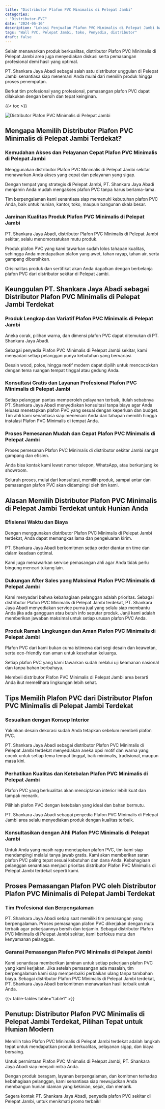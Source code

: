 ```yaml
---
title: "Distributor Plafon PVC Minimalis di Pelepat Jambi"
categories: 
- "Distributor-PVC"
date: "2024-06-16"
description: "Lokasi Penjualan Plafon PVC Minimalis di Pelepat Jambi bagi tempat tinggal, kantor, dan ritel. Panel unggulan, pilihan motif, warna menarik, beserta servis penempatan oleh tim berpengalaman serta garansi resmi!|Layanan penyediaan Plafon PVC Minimalis di Pelepat Jambi bagi keperluan hunian, perkantoran, maupun ritel, beserta produk unggulan dan penempatan oleh tenaga ahli berpengalaman dan garansi resmi.|Solusi Plafon PVC Minimalis di Pelepat Jambi yang terpercaya bagi tempat tinggal, kantor, dan gerai, dengan produk unggulan dan pemasangan dikerjakan oleh teknisi berpengalaman serta jaminan resmi.|Penjualan Plafon PVC Minimalis di Pelepat Jambi untuk tempat tinggal, perkantoran, dan toko, beserta material unggulan dan pemasangan ditangani oleh teknisi berpengalaman, dilengkapi beserta garansi resmi.}"
tags: "Wall PVC, Pelepat Jambi, toko, Penyedia, distributor"
draft: false
---
```


Selain menawarkan produk berkualitas, distributor Plafon PVC Minimalis di Pelepat Jambi area juga menyediakan diskusi serta pemasangan profesional demi hasil yang optimal.

PT. Shankara Jaya Abadi sebagai salah satu distributor unggulan di Pelepat Jambi senantiasa siap menemani Anda mulai dari memilih produk hingga proses penempatan.

Berkat tim profesional yang profesional, pemasangan plafon PVC dapat dilakukan dengan bersih dan tepat keinginan.

{{< toc >}}

![Distributor Plafon PVC Minimalis di Pelepat Jambi](/images/Distributor-PVC/Distributor-Plafon-PVC-Minimalis-di-Pelepat-Jambi.png)


## Mengapa Memilih Distributor Plafon PVC Minimalis di Pelepat Jambi Terdekat?

### Kemudahan Akses dan Pelayanan Cepat Plafon PVC Minimalis di Pelepat Jambi

Menggunakan distributor Plafon PVC Minimalis di Pelepat Jambi sekitar menawarkan Anda akses yang cepat dan pelayanan yang sigap.

Dengan tempat yang strategis di Pelepat Jambi, PT. Shankara Jaya Abadi menjamin Anda mudah mengakses plafon PVC tanpa harus berlama-lama.

Tim berpengalaman kami senantiasa siap memenuhi kebutuhan plafon PVC Anda, baik untuk hunian, kantor, toko, maupun bangunan skala besar.

### Jaminan Kualitas Produk Plafon PVC Minimalis di Pelepat Jambi

PT. Shankara Jaya Abadi, distributor Plafon PVC Minimalis di Pelepat Jambi sekitar, selalu menomorsatukan mutu produk.

Produk plafon PVC yang kami tawarkan sudah lolos tahapan kualitas, sehingga Anda mendapatkan plafon yang awet, tahan rayap, tahan air, serta gampang dibersihkan.

Orisinalitas produk dan sertifikat akan Anda dapatkan dengan berbelanja plafon PVC dari distributor sekitar di Pelepat Jambi.

## Keunggulan PT. Shankara Jaya Abadi sebagai Distributor Plafon PVC Minimalis di Pelepat Jambi Terdekat

### Produk Lengkap dan Variatif Plafon PVC Minimalis di Pelepat Jambi

Aneka corak, pilihan warna, dan dimensi plafon PVC dapat ditemukan di PT. Shankara Jaya Abadi.

Sebagai penyedia Plafon PVC Minimalis di Pelepat Jambi sekitar, kami menyadari setiap pelanggan punya kebutuhan yang bervariasi.

Desain wood, polos, hingga motif modern dapat dipilih untuk mencocokkan dengan tema ruangan tempat tinggal atau gedung Anda.

### Konsultasi Gratis dan Layanan Profesional Plafon PVC Minimalis di Pelepat Jambi

Setiap pelanggan pantas memperoleh pelayanan terbaik, itulah sebabnya PT. Shankara Jaya Abadi menyediakan konsultasi tanpa biaya agar Anda leluasa menetapkan plafon PVC yang sesuai dengan keperluan dan budget. Tim ahli kami senantiasa siap menemani Anda dari tahapan memilih hingga instalasi Plafon PVC Minimalis di tempat Anda.

### Proses Pemesanan Mudah dan Cepat Plafon PVC Minimalis di Pelepat Jambi

Proses pemesanan Plafon PVC Minimalis di distributor sekitar Jambi sangat gampang dan efisien.

Anda bisa kontak kami lewat nomor telepon, WhatsApp, atau berkunjung ke showroom.

Seluruh proses, mulai dari konsultasi, memilih produk, sampai antar dan pemasangan plafon PVC akan didampingi oleh tim kami.

## Alasan Memilih Distributor Plafon PVC Minimalis di Pelepat Jambi Terdekat untuk Hunian Anda

### Efisiensi Waktu dan Biaya

Dengan menggunakan distributor Plafon PVC Minimalis di Pelepat Jambi terdekat, Anda dapat memangkas lama dan pengeluaran kirim.

PT. Shankara Jaya Abadi berkomitmen setiap order diantar on time dan dalam keadaan optimal.

Kami juga menawarkan service pemasangan ahli agar Anda tidak perlu bingung mencari tukang lain.

### Dukungan After Sales yang Maksimal Plafon PVC Minimalis di Pelepat Jambi

Kami menyadari bahwa kebahagiaan pelanggan adalah prioritas. Sebagai distributor Plafon PVC Minimalis di Pelepat Jambi terdekat, PT. Shankara Jaya Abadi menyediakan service purna jual yang selalu siap membantu Anda jika ada gangguan atau butuh info seputar produk. Janji kami adalah memberikan jawaban maksimal untuk setiap urusan plafon PVC Anda.

### Produk Ramah Lingkungan dan Aman Plafon PVC Minimalis di Pelepat Jambi

Plafon PVC dari kami bukan cuma istimewa dari segi desain dan keawetan, serta eco-friendly dan aman untuk kesehatan keluarga.

Setiap plafon PVC yang kami tawarkan sudah melalui uji keamanan nasional dan tanpa bahan berbahaya.

Membeli distributor Plafon PVC Minimalis di Pelepat Jambi area berarti Anda ikut memelihara lingkungan lebih sehat.

## Tips Memilih Plafon PVC dari Distributor Plafon PVC Minimalis di Pelepat Jambi Terdekat

### Sesuaikan dengan Konsep Interior

Yakinkan desain dekorasi sudah Anda tetapkan sebelum membeli plafon PVC.

PT. Shankara Jaya Abadi sebagai distributor Plafon PVC Minimalis di Pelepat Jambi terdekat menyediakan aneka opsi motif dan warna yang cocok untuk setiap tema tempat tinggal, baik minimalis, tradisional, maupun masa kini.

### Perhatikan Kualitas dan Ketebalan Plafon PVC Minimalis di Pelepat Jambi

Plafon PVC yang berkualitas akan menciptakan interior lebih kuat dan tampak menarik.

Pilihlah plafon PVC dengan ketebalan yang ideal dan bahan bermutu.

PT. Shankara Jaya Abadi sebagai penyedia Plafon PVC Minimalis di Pelepat Jambi area selalu menyediakan produk dengan kualitas terbaik.

### Konsultasikan dengan Ahli Plafon PVC Minimalis di Pelepat Jambi

Untuk Anda yang masih ragu menetapkan plafon PVC, tim kami siap mendampingi melalui tanya jawab gratis. Kami akan memberikan saran plafon PVC paling tepat sesuai kebutuhan dan dana Anda. Kebahagiaan pelanggan senantiasa menjadi prioritas distributor Plafon PVC Minimalis di Pelepat Jambi terdekat seperti kami.

## Proses Pemasangan Plafon PVC oleh Distributor Plafon PVC Minimalis di Pelepat Jambi Terdekat

### Tim Profesional dan Berpengalaman

PT. Shankara Jaya Abadi setiap saat memiliki tim pemasangan yang berpengalaman. Proses pemasangan plafon PVC dikerjakan dengan mutu terbaik agar pekerjaannya bersih dan terjamin. Sebagai distributor Plafon PVC Minimalis di Pelepat Jambi sekitar, kami berfokus mutu dan kenyamanan pelanggan.

### Garansi Pemasangan Plafon PVC Minimalis di Pelepat Jambi

Kami senantiasa memberikan jaminan untuk setiap pekerjaan plafon PVC yang kami kerjakan. Jika setelah pemasangan ada masalah, tim berpengalaman kami siap memperbaiki perbaikan ulang tanpa tambahan biaya. Sebagai distributor Plafon PVC Minimalis di Pelepat Jambi terdekat, PT. Shankara Jaya Abadi berkomitmen menawarkan hasil terbaik untuk Anda.

{{< table-tables table="table1" >}}

## Penutup: Distributor Plafon PVC Minimalis di Pelepat Jambi Terdekat, Pilihan Tepat untuk Hunian Modern

Memilih toko Plafon PVC Minimalis di Pelepat Jambi terdekat adalah langkah tepat untuk mendapatkan produk berkualitas, pelayanan sigap, dan biaya bersaing.

Untuk permintaan Plafon PVC Minimalis di Pelepat Jambi, PT. Shankara Jaya Abadi siap menjadi mitra Anda.

Dengan produk beragam, layanan berpengalaman, dan komitmen terhadap kebahagiaan pelanggan, kami senantiasa siap mewujudkan Anda membangun hunian idaman yang kekinian, sejuk, dan menarik.

Segera kontak PT. Shankara Jaya Abadi, penyedia plafon PVC sekitar di Pelepat Jambi, untuk menikmati promo terbaik!